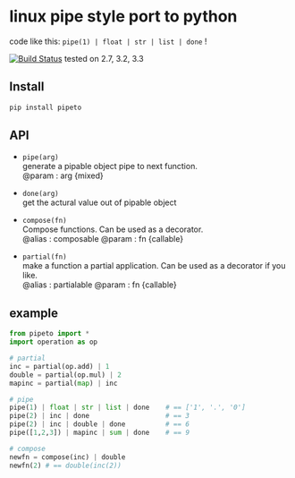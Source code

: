 # linux pipe style port to python

code like this: `pipe(1) | float | str | list | done` !

[![Build Status](https://travis-ci.org/v2e4lisp/pipeto.png)](https://travis-ci.org/v2e4lisp/pipeto)
tested on 2.7, 3.2, 3.3

## Install
```bash
pip install pipeto
```

## API
* `pipe(arg)`  
generate a pipable object pipe to next function.  
@param : arg {mixed}

* `done(arg)`  
get the actural value out of pipable object

* `compose(fn)`  
Compose functions. Can be used as a decorator.  
@alias : composable
@param : fn {callable}

* `partial(fn)`  
make a function a partial application. Can be used as a decorator if you like.  
@alias : partialable
@param : fn {callable}

## example
```python
from pipeto import *
import operation as op

# partial
inc = partial(op.add) | 1
double = partial(op.mul) | 2
mapinc = partial(map) | inc

# pipe
pipe(1) | float | str | list | done    # == ['1', '.', '0']
pipe(2) | inc | done                   # == 3
pipe(2) | inc | double | done          # == 6
pipe([1,2,3]) | mapinc | sum | done    # == 9

# compose
newfn = compose(inc) | double
newfn(2) # == double(inc(2))
```
